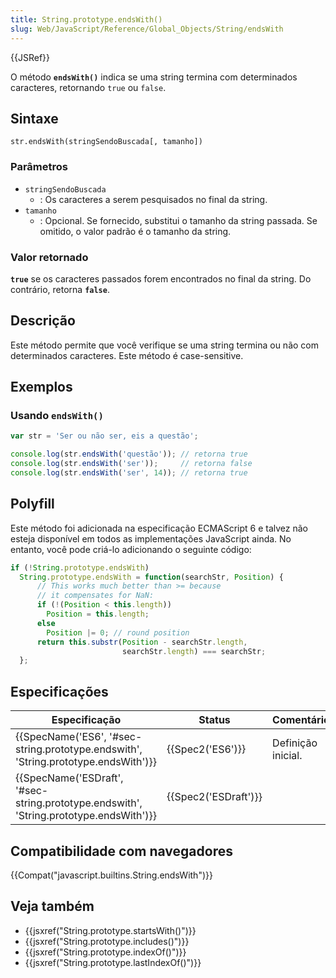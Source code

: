 ```yaml
---
title: String.prototype.endsWith()
slug: Web/JavaScript/Reference/Global_Objects/String/endsWith
---
```


{{JSRef}}

O método **`endsWith()`** indica se uma string termina com determinados caracteres, retornando `true` ou `false`.

## Sintaxe

```
str.endsWith(stringSendoBuscada[, tamanho])
```

### Parâmetros

- `stringSendoBuscada`
  - : Os caracteres a serem pesquisados no final da string.
- `tamanho`
  - : Opcional. Se fornecido, substitui o tamanho da string passada. Se omitido, o valor padrão é o tamanho da string.

### Valor retornado

**`true`** se os caracteres passados forem encontrados no final da string. Do contrário, retorna **`false`**.

## Descrição

Este método permite que você verifique se uma string termina ou não com determinados caracteres. Este método é case-sensitive.

## Exemplos

### Usando `endsWith()`

```js
var str = 'Ser ou não ser, eis a questão';

console.log(str.endsWith('questão')); // retorna true
console.log(str.endsWith('ser'));     // retorna false
console.log(str.endsWith('ser', 14)); // retorna true
```

## Polyfill

Este método foi adicionada na especificação ECMAScript 6 e talvez não esteja disponível em todos as implementações JavaScript ainda. No entanto, você pode criá-lo adicionando o seguinte código:

```js
if (!String.prototype.endsWith)
  String.prototype.endsWith = function(searchStr, Position) {
      // This works much better than >= because
      // it compensates for NaN:
      if (!(Position < this.length))
        Position = this.length;
      else
        Position |= 0; // round position
      return this.substr(Position - searchStr.length,
                         searchStr.length) === searchStr;
  };
```

## Especificações

| Especificação                                                                                                        | Status                       | Comentário         |
| -------------------------------------------------------------------------------------------------------------------- | ---------------------------- | ------------------ |
| {{SpecName('ES6', '#sec-string.prototype.endswith', 'String.prototype.endsWith')}}         | {{Spec2('ES6')}}         | Definição inicial. |
| {{SpecName('ESDraft', '#sec-string.prototype.endswith', 'String.prototype.endsWith')}} | {{Spec2('ESDraft')}} |                    |

## Compatibilidade com navegadores

{{Compat("javascript.builtins.String.endsWith")}}

## Veja também

- {{jsxref("String.prototype.startsWith()")}}
- {{jsxref("String.prototype.includes()")}}
- {{jsxref("String.prototype.indexOf()")}}
- {{jsxref("String.prototype.lastIndexOf()")}}
